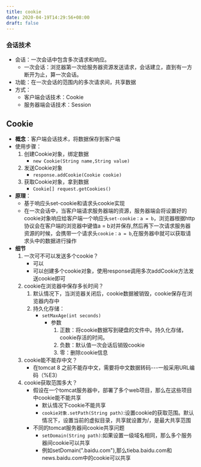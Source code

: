 ```yaml
---
title: cookie
date: 2020-04-19T14:29:56+08:00
draft: false
---
```




### 会话技术

- 会话：一次会话中包含多次请求和响应。
  - 一次会话：浏览器第一次给服务器资源发送请求，会话建立，直到有一方断开为止，算一次会话。
- 功能：在一次会话的范围内的多次请求间，共享数据
- 方式：
  - 客户端会话技术：Cookie
  - 服务器端会话技术：Session



## Cookie

- **概念**：客户端会话技术，将数据保存到客户端
- 使用步骤：
  1. 创建Cookie对象，绑定数据
     - `new Cookie(String name,String value)`
  2. 发送Cookie对象
     - `response.addCookie(Cookie cookie)`
  3. 获取Cookie对象，拿到数据
     - `Cookie[] request.getCookies()`
- **原理**：
  - 基于响应头set-cookie和请求头cookie实现
  - 在一次会话中，当客户端请求服务器端的资源，服务器端会将设置好的cookie对象响应给客户端一个响应头`set-cookie：a = b`，浏览器根据http协议会在客户端的浏览器中键值a = b对并保存,然后再下一次请求服务器资源的时候，会携带一个请求头`cookie：a = b`,在服务器中就可以获取请求头中的数据进行操作
- **细节**
  1. 一次可不可以发送多个cookie？
     - 可以
     - 可以创建多个cookie对象，使用response调用多次addCookie方法发送cookie即可
  2. cookie在浏览器中保存多长时间？
     1. 默认情况下，当浏览器关闭后，cookie数据被销毁，cookie保存在浏览器内存中
     2. 持久化存储：
        - `setMaxAge(int seconds)`
          - 参数
            1. 正数：将cookie数据写到硬盘的文件中。持久化存储，cookie存活的时间。
            2. 负数：默认值一次会话后销毁cookie
            3. 零：删除cookie信息
  3. cookie能不能存中文？
     - 在tomcat 8 之前不能存中文，需要将中文数据转码---一般采用URL编码（%E3）
  4. cookie获取范围多大？
     - 假设在一个tomcat服务器中，部署了多个web项目，那么在这些项目中cookie能不能共享
       - 默认情况下cookie不能共享
       - `cookie对象.setPath(String path)`:设置cookie的获取范围。默认情况下，设置当前的虚拟目录，共享就设置为/，是最大共享范围
     - 不同的tomcat服务器间cookie共享问题
       - `setDomain(String path)`:如果设置一级域名相同，那么多个服务器间cookie可以共享
       - 例如setDomain(".baidu.com"),那么tieba.baidu.com和news.baidu.com中的cookie可以共享